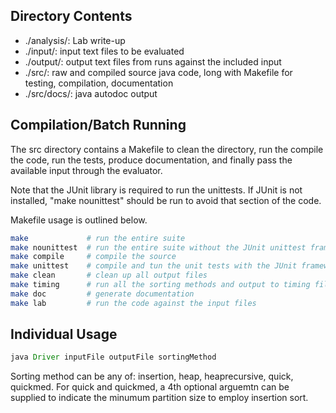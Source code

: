 Directory Contents  
------------------
*  ./analysis/: Lab write-up  
*  ./input/: input text files to be evaluated
*  ./output/: output text files from runs against the included input
*  ./src/: raw and compiled source java code, long with Makefile for testing, compilation, documentation
*  ./src/docs/: java autodoc output

Compilation/Batch Running
-------------------------
The src directory contains a Makefile to clean the directory, run the compile the code, run the tests, produce documentation, and finally pass the available input through the evaluator.

Note that the JUnit library is required to run the unittests.  If JUnit is not installed, "make nounittest" should be run to avoid that section of the code. 

Makefile usage is outlined below.
```bash
make             # run the entire suite
make nounittest  # run the entire suite without the JUnit unittest framework
make compile     # compile the source
make unittest    # compile and tun the unit tests with the JUnit framework
make clean       # clean up all output files
make timing      # run all the sorting methods and output to timing files
make doc         # generate documentation
make lab         # run the code against the input files
```

Individual Usage
-----
```java 
java Driver inputFile outputFile sortingMethod
```
Sorting method can be any of: insertion, heap, heaprecursive, quick, quickmed.  For quick and quickmed, a 4th optional arguemtn can be supplied to indicate the minumum partition size to employ insertion sort.
